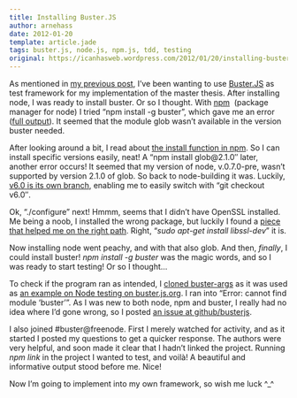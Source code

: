 ```yaml
---
title: Installing Buster.JS
author: arnehass
date: 2012-01-20
template: article.jade
tags: buster.js, node.js, npm.js, tdd, testing
original: https://icanhasweb.wordpress.com/2012/01/20/installing-buster-js/
---
```


<p>As mentioned in <a title="“/usr/bin/ld: cannot find -lz” when building&nbsp;node.js" href="http://icanhasweb.wordpress.com/2012/01/19/usrbinld-cannot-find-lz-when-building-node-js/">my previous post</a>, I’ve been wanting to use <a href="http://busterjs.org/">Buster.JS</a>&nbsp;as test framework for my implementation of the master thesis. After installing node, I was ready to install buster. Or so I thought. With&nbsp;<a href="http://npmjs.org/">npm</a>&nbsp;&nbsp;(package manager for node)&nbsp;I tried “npm install -g buster”, which gave me an error (<a href="http://snipt.org/wgpon2">full output</a>). It seemed that the module glob wasn’t available in the version buster needed.</p>
<span class="more"></span>
<p>After looking around a bit, I read about <a href="http://npmjs.org/doc/install.html">the install function in npm</a>. So I can install specific versions easily, neat! A “npm install glob@2.1.0″ later, another error occurs! It seemed that my version of node, v.0.7.0-pre, wasn’t supported by version 2.1.0 of glob. So back to node-building it was. Luckily, <a href="https://github.com/joyent/node/tree/v0.6">v6.0 is its own branch</a>, enabling me to easily switch with “git checkout v6.0″.</p>
<p>Ok, “./configure” next! Hmmm, seems that I didn’t have OpenSSL installed. Me being a noob, I installed the wrong package, but luckily I found a <a href="http://erikeldridge.wordpress.com/2010/10/21/getting-started-with-node-js/">piece that helped me on the right path</a>. Right, “<em>sudo apt-get install libssl-dev</em>” it is.</p>
<p>Now installing node went peachy, and with that also glob. And then, <em>finally</em>, I could install buster! <em>npm install -g buster</em> was the magic words, and so I was ready to start testing! Or so I thought…</p>
<p>To check if the program ran as intended, I <a href="https://github.com/busterjs/buster-args">cloned buster-args</a> as it was used as <a href="http://busterjs.org/docs/overview/">an example on Node testing on buster.js.org</a>. I ran into “Error: cannot find module ‘buster’”. As I was new to both node, npm and buster, I really had no idea where I’d gone wrong, so I posted <a href="https://github.com/busterjs/buster/issues/58">an issue at github/busterjs</a>.</p>
<p>I also joined #buster@freenode. First I merely watched for activity, and as it started I posted my questions to get a quicker response. The authors were very helpful, and soon made it clear that I hadn’t linked the project. Running <em>npm link</em>&nbsp;in the project I wanted to test, and voilà! A beautiful and informative output stood before me. Nice!</p>
<p>Now I’m going to implement into my own framework, so wish me luck ^_^</p>